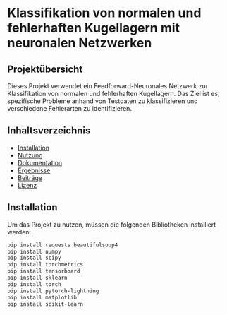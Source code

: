 # Klassifikation von normalen und fehlerhaften Kugellagern mit neuronalen Netzwerken

## Projektübersicht

Dieses Projekt verwendet ein Feedforward-Neuronales Netzwerk zur Klassifikation von normalen und fehlerhaften Kugellagern. Das Ziel ist es, spezifische Probleme anhand von Testdaten zu klassifizieren und verschiedene Fehlerarten zu identifizieren.

## Inhaltsverzeichnis

- [Installation](#installation)
- [Nutzung](#nutzung)
- [Dokumentation](#dokumentation)
- [Ergebnisse](#ergebnisse)
- [Beiträge](#beiträge)
- [Lizenz](#lizenz)

## Installation

Um das Projekt zu nutzen, müssen die folgenden Bibliotheken installiert werden:

```bash
pip install requests beautifulsoup4
pip install numpy 
pip install scipy
pip install torchmetrics
pip install tensorboard
pip install sklearn
pip install torch
pip install pytorch-lightning 
pip install matplotlib 
pip install scikit-learn

